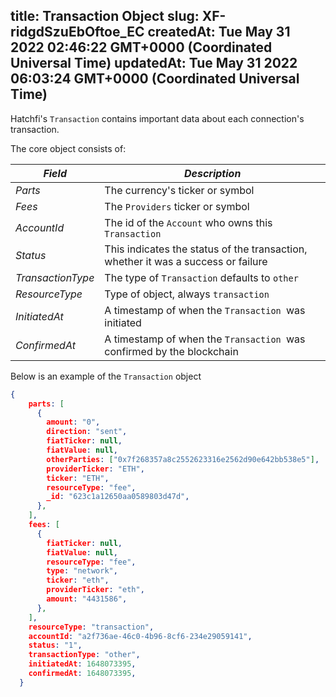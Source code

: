 
title: Transaction Object 
slug: XF-ridgdSzuEbOftoe_EC
createdAt: Tue May 31 2022 02:46:22 GMT+0000 (Coordinated Universal Time)
updatedAt: Tue May 31 2022 06:03:24 GMT+0000 (Coordinated Universal Time)
---

Hatchfi's `Transaction` contains important data about each connection's transaction.

The core object consists of:

| *Field*           | *Description*                                                                     |
| ----------------- | --------------------------------------------------------------------------------- |
| *Parts*           | The currency's ticker or symbol                                                   |
| *Fees*            | The `Providers` ticker or symbol                                                  |
| *AccountId*       | The id of the `Account` who owns this `Transaction`                               |
| *Status*          | This indicates the status of the transaction, whether it was a success or failure |
| *TransactionType* | The type of `Transaction` defaults to `other`                                     |
| *ResourceType*    | Type of object, always `transaction`                                              |
| *InitiatedAt*     | A timestamp of when the `Transaction `was initiated                               |
| *ConfirmedAt*     | A timestamp of when the `Transaction `was confirmed by the blockchain             |

Below is an example of the `Transaction` object

```json
{
    parts: [
      {
        amount: "0",
        direction: "sent",
        fiatTicker: null,
        fiatValue: null,
        otherParties: ["0x7f268357a8c2552623316e2562d90e642bb538e5"],
        providerTicker: "ETH",
        ticker: "ETH",
        resourceType: "fee",
        _id: "623c1a12650aa0589803d47d",
      },
    ],
    fees: [
      {
        fiatTicker: null,
        fiatValue: null,
        resourceType: "fee",
        type: "network",
        ticker: "eth",
        providerTicker: "eth",
        amount: "4431586",
      },
    ],
    resourceType: "transaction",
    accountId: "a2f736ae-46c0-4b96-8cf6-234e29059141",
    status: "1",
    transactionType: "other",
    initiatedAt: 1648073395,
    confirmedAt: 1648073395,
  }
```

###

